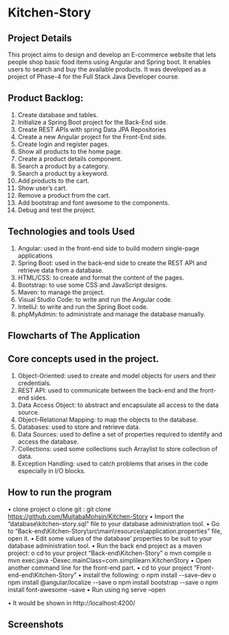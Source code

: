 # Kitchen-Story

## Project Details
This project aims to design and develop an E-commerce website that lets people shop basic food items using Angular and Spring boot. It enables users to search and buy the available products. It was developed as a project of Phase-4 for the Full Stack Java Developer course.
 
## Product Backlog:
1.	Create database and tables.
2.	Initialize a Spring Boot project for the Back-End side.
3.	Create REST APIs with spring Data JPA Repositories 
4.	Create a new Angular project for the Front-End side.
5.	Create login and register pages.
6.	Show all products to the home page.
7.	Create a product details component.
8.	Search a product by a category.
9.	Search a product by a keyword.
10.	Add products to the cart.
11.	Show user’s cart.
12.	Remove a product from the cart.
13.	Add bootstrap and font awesome to the components. 
14.	Debug and test the project.

## Technologies and tools Used
1.	Angular: used in the front-end side to build modern single-page applications
2.	Spring Boot: used in the back-end side to create the REST API and retrieve data from a database.
3.	HTML/CSS: to create and format the content of the pages.
4.	Bootstrap: to use some CSS and JavaScript designs.
5.	Maven: to manage the project.
6.	Visual Studio Code: to write and run the Angular code.
7.	IntelliJ: to write and run the Spring Boot code.
8.	phpMyAdmin: to administrate and manage the database manually.

## Flowcharts of The Application

## Core concepts used in the project. 
1.	Object-Oriented: used to create and model objects for users and their credentials.
2.	REST API: used to communicate between the back-end and the front-end sides.
3.	Data Access Object: to abstract and encapsulate all access to the data source.
4.	Object–Relational Mapping: to map the objects to the database.
5.	Databases: used to store and retrieve data.
6.	Data Sources: used to define a set of properties required to identify and access the database.
7.	Collections: used some collections such Arraylist to store collection of data. 
8.	Exception Handling: used to catch problems that arises in the code especially in I/O blocks.


## How to run the program
•	clone project
  o	clone git : git clone https://github.com/MujtabaMohsin/Kitchen-Story
•	Import the “database\kitchen-story.sql” file to your database administration tool.
•	Go to “Back-end\Kitchen-Story\src\main\resources\application.properties” file, open it.
•	Edit some values of the database’ properties to be suit to your database administration tool.
•	Run the back end project as a maven project:
  o	cd to your project “Back-end\Kitchen-Story”
  o	mvn compile
  o	mvn exec:java -Dexec.mainClass=com.simplilearn.KitchenStory
•	Open another command line for the front-end part.
•	cd to your project “Front-end-end\Kitchen-Story”
•	install the following:
  o	npm install --save-dev
  o	npm install @angular/localize --save
  o	npm install bootstrap --save
  o	npm install font-awesome –save
•	Run using ng serve –open

•	It would be shown in http://localhost:4200/


## Screenshots
